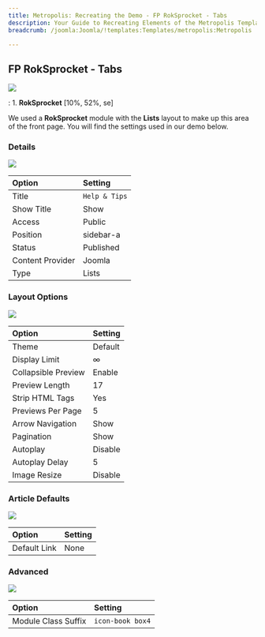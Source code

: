 ```yaml
---
title: Metropolis: Recreating the Demo - FP RokSprocket - Tabs
description: Your Guide to Recreating Elements of the Metropolis Template for Joomla
breadcrumb: /joomla:Joomla/!templates:Templates/metropolis:Metropolis

---
```


FP RokSprocket - Tabs
-----
![][demo]

:   1. **RokSprocket** [10%, 52%, se]

We used a **RokSprocket** module with the **Lists** layout to make up this area of the front page. You will find the settings used in our demo below.

### Details
![][demo2]

| Option           | Setting       |  
| :--------------- | :------------ |  
| Title            | `Help & Tips` |  
| Show Title       | Show          |  
| Access           | Public        |  
| Position         | sidebar-a     |  
| Status           | Published     |  
| Content Provider | Joomla        |  
| Type             | Lists         |  

### Layout Options
![][demo3]

| Option              | Setting |  
| :------------------ | :------ |  
| Theme               | Default |  
| Display Limit       | ∞       |  
| Collapsible Preview | Enable  |  
| Preview Length      | 17      |  
| Strip HTML Tags     | Yes     |  
| Previews Per Page   | 5       |  
| Arrow Navigation    | Show    |  
| Pagination          | Show    |  
| Autoplay            | Disable |  
| Autoplay Delay      | 5       |  
| Image Resize        | Disable |

### Article Defaults
![][demo4]

| Option       | Setting |  
| :----------- | :------ |  
| Default Link | None    |  

### Advanced
![][demo5]

| Option              | Setting          |  
| :------------------ | :--------------- |  
| Module Class Suffix | `icon-book box4` |

[demo]: assets/demo_5.jpeg
[demo2]: assets/help_1.jpeg
[demo3]: assets/help_2.jpeg
[demo4]: assets/help_3.jpeg
[demo5]: assets/help_4.jpeg
